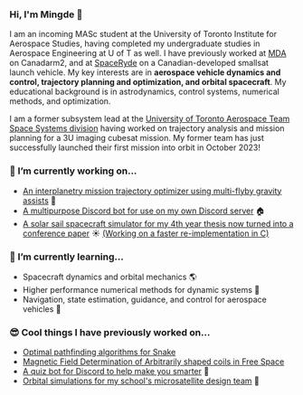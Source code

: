 ### Hi, I'm Mingde 👋

I am an incoming MASc student at the University of Toronto Institute for Aerospace Studies, having completed my undergraduate studies in Aerospace Engineering at U of T as well. I have previously worked at [MDA](https://mda.space/en/) on Canadarm2, and at [SpaceRyde](https://www.spaceryde.com/) on a Canadian-developed smallsat launch vehicle. My key interests are in **aerospace vehicle dynamics and control, trajectory planning and optimization, and orbital spacecraft**. My educational background is in astrodynamics, control systems, numerical methods, and optimization.

I am a former subsystem lead at the [University of Toronto Aerospace Team Space Systems division](https://www.utat.ca/space-systems) having worked on trajectory analysis and mission planning for a 3U imaging cubesat mission. My former team has just successfully launched their first mission into orbit in October 2023!

### 🔭 I’m currently working on...
* [An interplanetry mission trajectory optimizer using multi-flyby gravity assists](https://github.com/itchono/trajectorize) 🚀
* [A multipurpose Discord bot for use on my own Discord server](https://github.com/itchono/comrade-next) 🏠
* [A solar sail spacecraft simulator for my 4th year thesis now turned into a conference paper](https://github.com/itchono/SLyGA) ☀ [(Working on a faster re-implementation in C)](https://github.com/itchono/cshanty)

### 🌱 I’m currently learning...
* Spacecraft dynamics and orbital mechanics 🌎
* Higher performance numerical methods for dynamic systems 🌌
* Navigation, state estimation, guidance, and control for aerospace vehicles 🚀

### 😎 Cool things I have previously worked on...
* [Optimal pathfinding algorithms for Snake](https://github.com/itchono/ESC190-snek)
* [Magnetic Field Determination of Arbitrarily shaped coils in Free Space](https://github.com/vuthalab/biot-savart)
* [A quiz bot for Discord to help make you smarter](https://github.com/micropipette/studybot) 🧠
* [Orbital simulations for my school's microsatellite design team](https://github.com/spacesys-finch/hypernova) 📡
